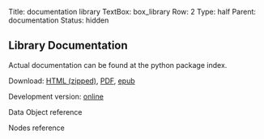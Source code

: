 Title: documentation library
TextBox: box_library
Row: 2
Type: half
Parent: documentation
Status: hidden

## Library Documentation ##

Actual documentation can be found at the python package index.

Download: [HTML (zipped)](http://example.com), [PDF](http://example.com), [epub](http://example.com)

Development version: [online](http://example.com)

Data Object reference

Nodes reference